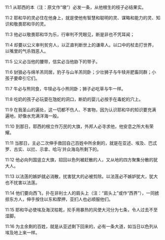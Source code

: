 <a id="1"></a>11:1  从耶西的本（注：原文作“墩”）必发一条，从他根生的枝子必结果实。  

<a id="2"></a>11:2  耶和华的灵必住在他身上，就是使他有智慧和聪明的灵、谋略和能力的灵、知识和敬畏耶和华的灵。  

<a id="3"></a>11:3  他必以敬畏耶和华为乐，行审判不凭眼见，断是非也不凭耳闻；  

<a id="4"></a>11:4  却要以公义审判贫穷人，以正直判断世上的谦卑人。以口中的杖击打世界，以嘴里的气杀戮恶人。  

<a id="5"></a>11:5  公义必当他的腰带，信实必当他胁下的带子。  

<a id="6"></a>11:6  豺狼必与绵羊羔同居，豹子与山羊羔同卧；少壮狮子与牛犊并肥畜同群；小孩子要牵引它们。  

<a id="7"></a>11:7  牛必与熊同食，牛犊必与小熊同卧；狮子必吃草与牛一样。  

<a id="8"></a>11:8  吃奶的孩子必玩耍在虺蛇的洞口，断奶的婴儿必按手在毒蛇的穴上。  

<a id="9"></a>11:9  在我圣山的遍处，这一切都不伤人、不害物，因为认识耶和华的知识要充满遍地，好像水充满洋海一般。  

<a id="10"></a>11:10  到那日，耶西的根立作万民的大旗，外邦人必寻求他，他安息之所大有荣耀。  

<a id="11"></a>11:11  当那日，主必二次伸手救回自己百姓中所余剩的，就是在亚述、埃及、巴忒罗、古实、以拦、示拿、哈马‘并众海岛所剩下的。  

<a id="12"></a>11:12  他必向列国竖立大旗，招回以色列被赶散的人，又从地的四方聚集分散的犹大人。  

<a id="13"></a>11:13  以法莲的嫉妒就必消散，扰害犹大的必被剪除。以法莲必不嫉妒犹大，犹大也不扰害以法莲。  

<a id="14"></a>11:14  他们要向西飞，扑在非利士人的肩头上（注：“肩头上”或作“西界”），一同掳掠东方人，伸手按住以东和摩押，亚扪人也必顺服他们。  

<a id="15"></a>11:15  耶和华必使埃及海汊枯乾，抡手用暴热的风使大河分为七条，令人过去不至湿脚。  

<a id="16"></a>11:16  为主余剩的百姓，就是从亚述剩下回来的，必有一条大道，如当日以色列从埃及地上来一样。  
